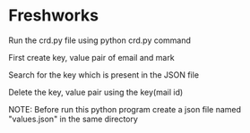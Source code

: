 # Freshworks

Run the crd.py file using python crd.py command

First create key, value pair of email and mark

Search for the key which is present in the JSON file

Delete the key, value pair using the key(mail id) 

NOTE: Before run this python program create a json file named "values.json" in the same directory
